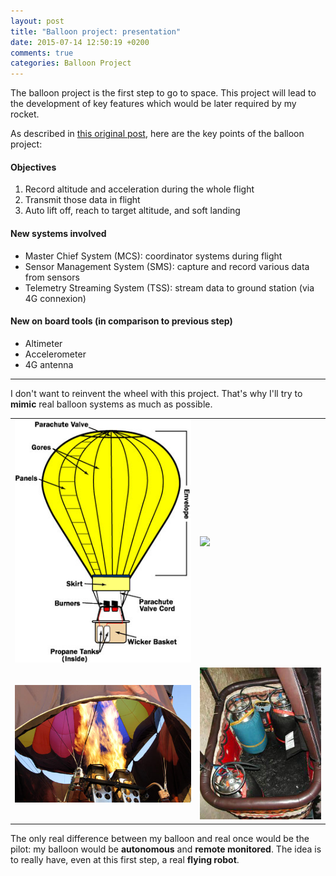```yaml
---
layout: post
title: "Balloon project: presentation"
date: 2015-07-14 12:50:19 +0200
comments: true
categories: Balloon Project
---
```


The balloon project is the first step to go to space. This project will lead to the development of key features which would be later required by my rocket.

<!--more-->

As described in [this original post](/blog/2015/07/09/one-year-rocket-project/), here are the key points of the balloon project:

#### Objectives
1. Record altitude and acceleration during the whole flight
2. Transmit those data in flight
3. Auto lift off, reach to target altitude, and soft landing

#### New systems involved
- Master Chief System (MCS): coordinator systems during flight
- Sensor Management System (SMS): capture and record various data from sensors
- Telemetry Streaming System (TSS): stream data to ground station (via 4G connexion)

#### New on board tools (in comparison to previous step)
- Altimeter
- Accelerometer
- 4G antenna

---

I don't want to reinvent the wheel with this project. That's why I'll try to **mimic** real balloon systems as much as possible.

| | |
| ----------------------- | ----------------------- |
| <img src="/images/2015/07/hot-air-balloon-diagram.jpg"> | <img src="/images/2015/07/balloon_techparts.JPG"> |
| <img src="/images/2015/07/balloon-gas.jpg"> | <img src="/images/2015/07/hot-air-balloon-3.jpg"> |

The only real difference between my balloon and real once would be the pilot: my balloon would be **autonomous** and **remote monitored**.
The idea is to really have, even at this first step, a real **flying robot**.